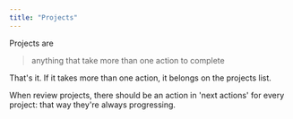 ```yaml
---
title: "Projects"
---
```


Projects are

> anything that take more than one action to complete

That's it. If it takes more than one action, it belongs on the projects list.

When review projects, there should be an action in 'next actions' for every project: that way they're always progressing.